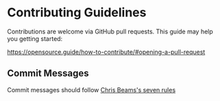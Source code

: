 # Contributing Guidelines

Contributions are welcome via GitHub pull requests. This guide may help you
getting started:

https://opensource.guide/how-to-contribute/#opening-a-pull-request

## Commit Messages

Commit messages should follow
[Chris Beams's seven rules](https://chris.beams.io/posts/git-commit/#seven-rules)
